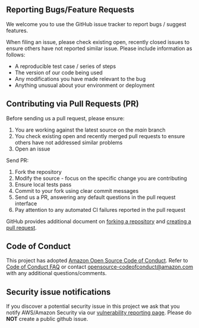## Reporting Bugs/Feature Requests

We welcome you to use the GitHub issue tracker to report bugs / suggest features.

When filing an issue, please check existing open, recently closed issues to ensure others have not reported similar issue. Please include information as follows:

* A reproducible test case / series of steps
* The version of our code being used
* Any modifications you have made relevant to the bug
* Anything unusual about your environment or deployment

## Contributing via Pull Requests (PR)
Before sending us a pull request, please ensure:

1. You are working against the latest source on the *main* branch
2. You check existing open and recently merged pull requests to ensure others have not addressed similar problems
3. Open an issue

Send PR:

1. Fork the repository
2. Modify the source - focus on the specific change you are contributing
3. Ensure local tests pass
4. Commit to your fork using clear commit messages
5. Send us a PR, answering any default questions in the pull request interface
6. Pay attention to any automated CI failures reported in the pull request

GitHub provides additional document on [forking a repository](https://help.github.com/articles/fork-a-repo/) and [creating a pull request](https://help.github.com/articles/creating-a-pull-request/).

## Code of Conduct
This project has adopted [Amazon Open Source Code of Conduct](https://aws.github.io/code-of-conduct).
Refer to [Code of Conduct FAQ](https://aws.github.io/code-of-conduct-faq) or contact
opensource-codeofconduct@amazon.com with any additional questions/comments.

## Security issue notifications
If you discover a potential security issue in this project we ask that you notify AWS/Amazon Security via our [vulnerability reporting page](http://aws.amazon.com/security/vulnerability-reporting/). Please do **NOT** create a public github issue.
